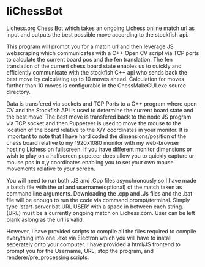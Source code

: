 # liChessBot

Lichess.org Chess Bot which takes an ongoing Lichess online match url as input and outputs the best possible move according to the stockfish api. 


This program will prompt you for a match url and then leverage JS webscraping which communicates with a C++ Open CV script via TCP ports to calculate the current board pos and the fen translation. The fen translation of the current chess board state enables us to quickly and efficiently communicate with the stockfish C++ api who sends back the best move by calculating up to 10 moves ahead. Calculation for moves further than 10 moves is configurable in the ChessMakeGUI.exe source directory. 

Data is transfered via sockets and TCP Ports to a C++ program where open CV and the Stockfish API is used to determine the current board state and the best move. The best move is transfered back to the node JS program via TCP socket and then Puppeteer is used to move the mouse to the location of the board relative to the X/Y coordinates in your monitor. It is important to note that I have hard coded the dimensions/position of the chess board relative to my 1920x1080 monitor with my web-browser hosting Lichess on fullscreen. If you have different monitor dimensions or wish to play on a halfscreen pupeteer does allow you to quickly capture ur mouse pos in x,y coordinates enabling you to set your own mouse movements relative to your screen. 


You will need to run both .JS and .Cpp files asynchronously so I have made a batch file with the url and username(optional) of the match taken as command line arguments. Downloading the .cpp and .Js files and the .bat file will be enough to run the code via command prompt/terminal. Simply type 'start-server.bat URL USER' with a space in between each string. (URL) must be a currently ongoing match on Lichess.com. User can be left blank aslong as the url is valid. 


However, I have provided scripts to compile all the files required to compile everything into one .exe via Electron which you will have to install seperately onto your computer. I have provided a html/JS frontend to prompt you for the Username, URL, stop the program, and renderer/pre_processing scripts. 

